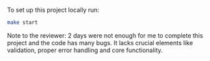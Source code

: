 To set up this project locally run:
```bash
make start
```

Note to the reviewer:
2 days were not enough for me to complete this project and the code has many bugs. It lacks crucial elements like validation, proper error handling and core functionality.
